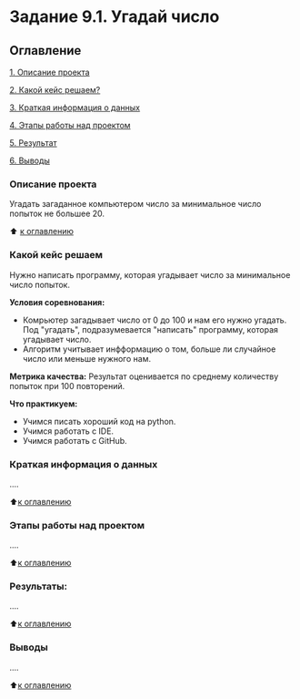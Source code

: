 # Задание 9.1. Угадай число

## Оглавление
[1. Описание проекта](https://github.com/VladYakov1ev/sf_data_science/blob/main/project_0/README.md#Описание-проекта)

[2. Какой кейс решаем?](https://github.com/VladYakov1ev/sf_data_science/blob/main/project_0/README.md#Какой-кейс-решаем)

[3. Краткая информация о данных](https://github.com/VladYakov1ev/sf_data_science/blob/main/project_0/README.md#Краткая-информация-о-данных)

[4. Этапы работы над проектом](https://github.com/VladYakov1ev/sf_data_science/blob/main/project_0/README.md#Этапы-работы-над-проектом)

[5. Результат](https://github.com/VladYakov1ev/sf_data_science/blob/main/project_0/README.md#Результаты)

[6. Выводы](https://github.com/VladYakov1ev/sf_data_science/blob/main/project_0/README.md#Выводы)

### Описание проекта
Угадать загаданное компьютером число за минимальное число попыток не большее 20.

:arrow_up: [к оглавлению](https://github.com/VladYakov1ev/sf_data_science/blob/main/project_0/README.md#Оглавление)


### Какой кейс решаем
Нужно написать программу, которая угадывает число за минимальное число попыток.

**Условия соревнования:**
- Комрьютер загадывает число от 0 до 100 и нам его нужно угадать. Под "угадать", подразумевается "написать" программу, которая угадывает число.
- Алгоритм учитывает инфформацию о том, больше ли случайное число или меньше нужного нам.

**Метрика качества:**
Результат оценивается по среднему количеству попыток при 100 повторений.

**Что практикуем:**
- Учимся писать хороший код на python.
- Учимся работать с IDE.
- Учимся работать с GitHub.


### Краткая информация о данных
....

:arrow_up:[к оглавлению](https://github.com/VladYakov1ev/sf_data_science/blob/main/project_0/README.md#Оглавление)

### Этапы работы над проектом
....

:arrow_up:[к оглавлению](https://github.com/VladYakov1ev/sf_data_science/blob/main/project_0/README.md#Оглавление)

### Результаты:
....

:arrow_up:[к оглавлению](https://github.com/VladYakov1ev/sf_data_science/blob/main/project_0/README.md#Оглавление)

### Выводы
....

:arrow_up:[к оглавлению](https://github.com/VladYakov1ev/sf_data_science/blob/main/project_0/README.md#Оглавление)